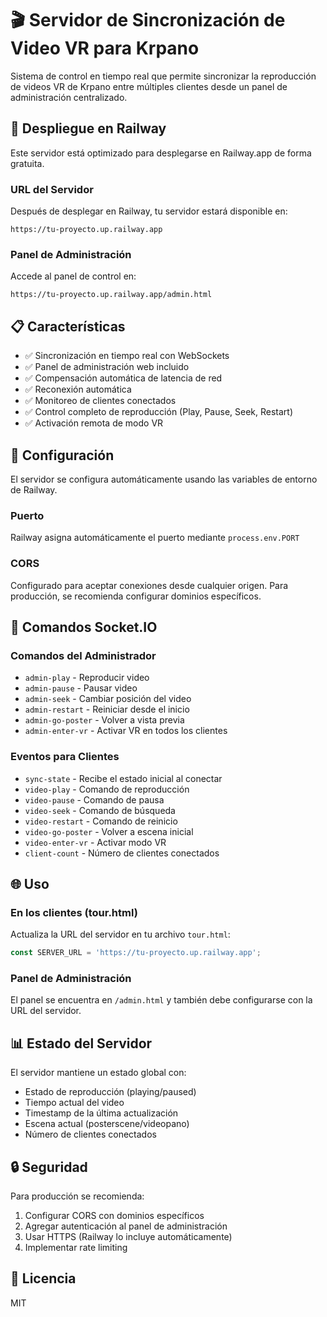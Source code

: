 # 🎬 Servidor de Sincronización de Video VR para Krpano

Sistema de control en tiempo real que permite sincronizar la reproducción de videos VR de Krpano entre múltiples clientes desde un panel de administración centralizado.

## 🚀 Despliegue en Railway

Este servidor está optimizado para desplegarse en Railway.app de forma gratuita.

### URL del Servidor
Después de desplegar en Railway, tu servidor estará disponible en:
```
https://tu-proyecto.up.railway.app
```

### Panel de Administración
Accede al panel de control en:
```
https://tu-proyecto.up.railway.app/admin.html
```

## 📋 Características

- ✅ Sincronización en tiempo real con WebSockets
- ✅ Panel de administración web incluido
- ✅ Compensación automática de latencia de red
- ✅ Reconexión automática
- ✅ Monitoreo de clientes conectados
- ✅ Control completo de reproducción (Play, Pause, Seek, Restart)
- ✅ Activación remota de modo VR

## 🔧 Configuración

El servidor se configura automáticamente usando las variables de entorno de Railway.

### Puerto
Railway asigna automáticamente el puerto mediante `process.env.PORT`

### CORS
Configurado para aceptar conexiones desde cualquier origen. Para producción, se recomienda configurar dominios específicos.

## 📝 Comandos Socket.IO

### Comandos del Administrador
- `admin-play` - Reproducir video
- `admin-pause` - Pausar video
- `admin-seek` - Cambiar posición del video
- `admin-restart` - Reiniciar desde el inicio
- `admin-go-poster` - Volver a vista previa
- `admin-enter-vr` - Activar VR en todos los clientes

### Eventos para Clientes
- `sync-state` - Recibe el estado inicial al conectar
- `video-play` - Comando de reproducción
- `video-pause` - Comando de pausa
- `video-seek` - Comando de búsqueda
- `video-restart` - Comando de reinicio
- `video-go-poster` - Volver a escena inicial
- `video-enter-vr` - Activar modo VR
- `client-count` - Número de clientes conectados

## 🌐 Uso

### En los clientes (tour.html)
Actualiza la URL del servidor en tu archivo `tour.html`:
```javascript
const SERVER_URL = 'https://tu-proyecto.up.railway.app';
```

### Panel de Administración
El panel se encuentra en `/admin.html` y también debe configurarse con la URL del servidor.

## 📊 Estado del Servidor

El servidor mantiene un estado global con:
- Estado de reproducción (playing/paused)
- Tiempo actual del video
- Timestamp de la última actualización
- Escena actual (posterscene/videopano)
- Número de clientes conectados

## 🔒 Seguridad

Para producción se recomienda:
1. Configurar CORS con dominios específicos
2. Agregar autenticación al panel de administración
3. Usar HTTPS (Railway lo incluye automáticamente)
4. Implementar rate limiting

## 📄 Licencia

MIT

